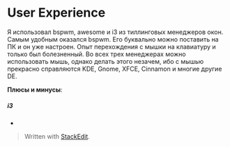 # User Experience
Я использовал bspwm, awesome и i3 из тиллинговых менеджеров окон. Самым удобным оказался bspwm. Его буквально можно поставить на ПК и он уже настроен.
Опыт перехождения с мышки на клавиатуру и только был болезненный. Во всех трех менеджерах можно использовать мышь, однако делать этого незачем, ибо с мышью прекрасно справляются KDE, Gnome, XFCE, Cinnamon и многие другие DE.

**Плюсы и минусы**:
##### i3
+

> Written with [StackEdit](https://stackedit.io/).
<!--stackedit_data:
eyJoaXN0b3J5IjpbMTk5ODgwOTI0NV19
-->
